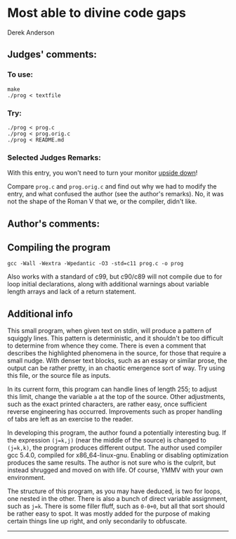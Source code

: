 # Most able to divine code gaps

Derek Anderson  


## Judges' comments:
### To use:

    make
    ./prog < textfile

### Try:

    ./prog < prog.c
    ./prog < prog.orig.c
    ./prog < README.md

### Selected Judges Remarks:

With this entry, you won't need to turn your monitor [upside down](http://en.wikipedia.org/wiki/River_%28typography%29)!

Compare `prog.c` and `prog.orig.c` and find out why we had to modify the entry, and what confused the author
(see the author's remarks). No, it was not the shape of the Roman V that we, or the compiler, didn't like.


## Author's comments:
## Compiling the program

    gcc -Wall -Wextra -Wpedantic -O3 -std=c11 prog.c -o prog

Also works with a standard of c99, but c90/c89 will not compile due to
for loop initial declarations, along with additional warnings about
variable length arrays and lack of a return statement.

## Additional info

This small program, when given text on stdin, will produce a pattern of
squiggly lines. This pattern is deterministic, and it shouldn't be too
difficult to determine from whence they come. There is even a comment
that describes the highlighted phenomena in the source, for those that
require a small nudge. With denser text blocks, such as an essay or
similar prose, the output can be rather pretty, in an chaotic emergence
sort of way. Try using this file, or the source file as inputs.

In its current form, this program can handle lines of length 255; to
adjust this limit, change the variable `a` at the top of the source.
Other adjustments, such as the exact printed characters, are rather
easy, once sufficient reverse engineering has occurred. Improvements
such as proper handling of tabs are left as an exercise to the reader.

In developing this program, the author found a potentially interesting
bug. If the expression `(j=k,j)` (near the middle of the source) is
changed to `(j=k,k)`, the program produces different output. The author
used compiler gcc 5.4.0, compiled for x86_64-linux-gnu. Enabling or
disabling optimization produces the same results. The author is not
sure who is the culprit, but instead shrugged and moved on with life.
Of course, YMMV with your own environment.

The structure of this program, as you may have deduced, is two for
loops, one nested in the other. There is also a bunch of direct
variable assignment, such as `j=k`. There is some filler fluff, such as
`0-0+0`, but all that sort should be rather easy to spot. It was mostly
added for the purpose of making certain things line up right, and only
secondarily to obfuscate.

--------------------------------------------------------------------------------
<!--
(c) Copyright 1984-2018, [Leo Broukhis, Simon Cooper, Landon Curt Noll][judges] - All rights reserved
This work is licensed under a [Creative Commons Attribution-ShareAlike 3.0 Unported License][cc].

[judges]: http://www.ioccc.org/judges.html
[cc]: http://creativecommons.org/licenses/by-sa/3.0/
-->
